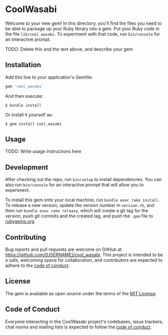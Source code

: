 # CoolWasabi

Welcome to your new gem! In this directory, you'll find the files you need to be able to package up your Ruby library into a gem. Put your Ruby code in the file `lib/cool_wasabi`. To experiment with that code, run `bin/console` for an interactive prompt.

TODO: Delete this and the text above, and describe your gem

## Installation

Add this line to your application's Gemfile:

```ruby
gem 'cool_wasabi'
```

And then execute:

    $ bundle install

Or install it yourself as:

    $ gem install cool_wasabi

## Usage

TODO: Write usage instructions here

## Development

After checking out the repo, run `bin/setup` to install dependencies. You can also run `bin/console` for an interactive prompt that will allow you to experiment.

To install this gem onto your local machine, run `bundle exec rake install`. To release a new version, update the version number in `version.rb`, and then run `bundle exec rake release`, which will create a git tag for the version, push git commits and the created tag, and push the `.gem` file to [rubygems.org](https://rubygems.org).

## Contributing

Bug reports and pull requests are welcome on GitHub at https://github.com/[USERNAME]/cool_wasabi. This project is intended to be a safe, welcoming space for collaboration, and contributors are expected to adhere to the [code of conduct](https://github.com/[USERNAME]/cool_wasabi/blob/master/CODE_OF_CONDUCT.md).

## License

The gem is available as open source under the terms of the [MIT License](https://opensource.org/licenses/MIT).

## Code of Conduct

Everyone interacting in the CoolWasabi project's codebases, issue trackers, chat rooms and mailing lists is expected to follow the [code of conduct](https://github.com/[USERNAME]/cool_wasabi/blob/master/CODE_OF_CONDUCT.md).
